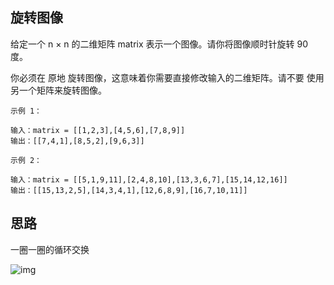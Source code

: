 ## 旋转图像

给定一个 n × n 的二维矩阵 matrix 表示一个图像。请你将图像顺时针旋转 90 度。

你必须在 原地 旋转图像，这意味着你需要直接修改输入的二维矩阵。请不要 使用另一个矩阵来旋转图像。

 ```
 示例 1：
 
 输入：matrix = [[1,2,3],[4,5,6],[7,8,9]]
 输出：[[7,4,1],[8,5,2],[9,6,3]]
 ```

```
示例 2：

输入：matrix = [[5,1,9,11],[2,4,8,10],[13,3,6,7],[15,14,12,16]]
输出：[[15,13,2,5],[14,3,4,1],[12,6,8,9],[16,7,10,11]]
```

## 思路

一圈一圈的循环交换

![img](http://asset.luxio.cn/leetcode/48_3.jpg)
